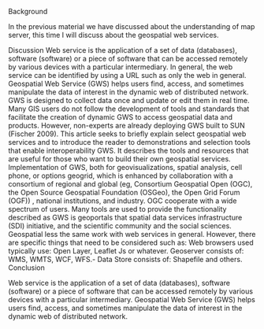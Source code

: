 Background

In the previous material we have discussed about the understanding of map server, this time I will discuss about the geospatial web services.

Discussion
Web service is the application of a set of data (databases), software (software) or a piece of software that can be accessed remotely by various devices with a particular intermediary. In general, the web service can be identified by using a URL such as only the web in general.
Geospatial Web Service (GWS) helps users find, access, and sometimes manipulate the data of interest in the dynamic web of distributed network. GWS is designed to collect data once and update or edit them in real time.
Many GIS users do not follow the development of tools and standards that facilitate the creation of dynamic GWS to access geospatial data and products. However, non-experts are already deploying GWS built to SUN (Fischer 2009). This article seeks to briefly explain select geospatial web services and to introduce the reader to demonstrations and selection tools that enable interoperability GWS. It describes the tools and resources that are useful for those who want to build their own geospatial services.
Implementation of GWS, both for geovisualizations, spatial analysis, cell phone, or options geogrid, which is enhanced by collaboration with a consortium of regional and global (eg, Consortium Geospatial Open (OGC), the Open Source Geospatial Foundation (OSGeo), the Open Grid Forum (OGF)) , national institutions, and industry. OGC cooperate with a wide spectrum of users. Many tools are used to provide the functionality described as GWS is geoportals that spatial data services infrastructure (SDI) initiative, and the scientific community and the social sciences.
Geospatial less the same work with web services in general. However, there are specific things that need to be considered such as:
Web browsers used typically use: Open Layer, Leaflet Js or whatever.
Geoserver consists of: WMS, WMTS, WCF, WFS.- Data Store consists of: Shapefile and others.
Conclusion

Web service is the application of a set of data (databases), software (software) or a piece of software that can be accessed remotely by various devices with a particular intermediary. Geospatial Web Service (GWS) helps users find, access, and sometimes manipulate the data of interest in the dynamic web of distributed network.
